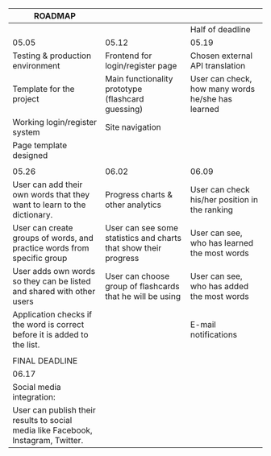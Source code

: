 | ROADMAP                                                                           |                                                                  |                                                   |
|-----------------------------------------------------------------------------------|------------------------------------------------------------------|---------------------------------------------------|
|                                                                                   |                                                                  | Half of deadline                                  |
| 05.05                                                                             | 05.12                                                            | 05.19                                             |
| Testing & production environment                                                  | Frontend for login/register page                                 | Chosen external API translation                   |
| Template for the project                                                          | Main functionality prototype (flashcard guessing)                | User can check, how many words he/she has learned |
| Working login/register system                                                     | Site navigation                                                  |                                                   |
| Page template designed                                                            |                                                                  |                                                   |
|                                                                                   |                                                                  |                                                   |
| 05.26                                                                             | 06.02                                                            | 06.09                                             |
| User can add their own words that they want to learn to the dictionary.           | Progress charts & other analytics                                | User can check his/her position in the ranking    |
| User can create groups of words, and practice words from specific group           | User can see some statistics and charts that show their progress | User can see, who has learned the most words      |
| User adds own words so they can be listed and shared with other users             | User can choose group of flashcards that he will be using        | User can see, who has added the most words        |
| Application checks if the word is correct before it is added to the list.         |                                                                  | E-mail notifications                              |
|                                                                                   |                                                                  |                                                   |
| FINAL DEADLINE                                                                    |                                                                  |                                                   |
| 06.17                                                                             |                                                                  |                                                   |
| Social media integration:                                                         |                                                                  |                                                   |
| User can publish their results to social media like Facebook, Instagram, Twitter. |                                                                  |                                                   |

